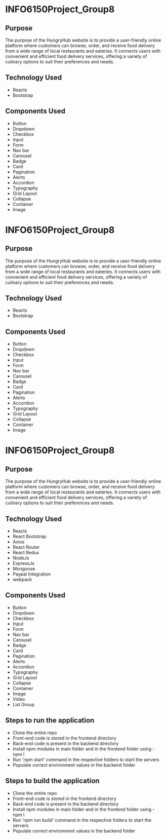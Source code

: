 # INFO6150Project_Group8

## Purpose

The purpose of the HungryHub website is to provide a user-friendly online platform where customers can browse, order, and receive food delivery from a wide range of local restaurants and eateries. It connects users with convenient and efficient food delivery services, offering a variety of culinary options to suit their preferences and needs.

## Technology Used

* Reacts
* Bootstrap

## Components Used

* Button
* Dropdown
* Checkbox
* Input
* Form
* Nav bar
* Carousel
* Badge
* Card
* Pagination
* Alerts
* Accordion
* Typography
* Grid Layout
* Collapse
* Container
* Image
# INFO6150Project_Group8

## Purpose

The purpose of the HungryHub website is to provide a user-friendly online platform where customers can browse, order, and receive food delivery from a wide range of local restaurants and eateries. It connects users with convenient and efficient food delivery services, offering a variety of culinary options to suit their preferences and needs.

## Technology Used

* Reacts
* Bootstrap

## Components Used

* Button
* Dropdown
* Checkbox
* Input
* Form
* Nav bar
* Carousel
* Badge
* Card
* Pagination
* Alerts
* Accordion
* Typography
* Grid Layout
* Collapse
* Container
* Image
# INFO6150Project_Group8

## Purpose

The purpose of the HungryHub website is to provide a user-friendly online platform where customers can browse, order, and receive food delivery from a wide range of local restaurants and eateries. It connects users with convenient and efficient food delivery services, offering a variety of culinary options to suit their preferences and needs.

## Technology Used

* Reacts
* React Bootstrap
* Axios
* React Router
* React Redux
* NodeJs
* ExpressJs
* Mongoose
* Paypal Integration
* webpack

## Components Used

* Button
* Dropdown
* Checkbox
* Input
* Form
* Nav bar
* Carousel
* Badge
* Card
* Pagination
* Alerts
* Accordion
* Typography
* Grid Layout
* Collapse
* Container
* Image
* Video
* List Group

## Steps to run the application

* Clone the entire repo
* Front-end code is stored in the frontend directory
* Back-end code is present in the backend directory
* Install npm modules in main folder and in the frontend folder using - npm i
* Run 'npm start' command in the respective folders to start the servers
* Populate correct environment values in the backend folder

## Steps to build the application

* Clone the entire repo
* Front-end code is stored in the frontend directory
* Back-end code is present in the backend directory
* Install npm modules in main folder and in the frontend folder using - npm i
* Run 'npm run build' command in the respective folders to start the servers
* Populate correct environment values in the backend folder